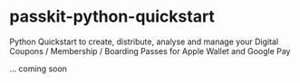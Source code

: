 # passkit-python-quickstart
Python Quickstart to create, distribute, analyse and manage your Digital Coupons / Membership / Boarding Passes for Apple Wallet and Google Pay

... coming soon
